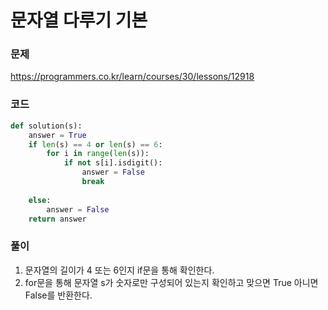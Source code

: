 문자열 다루기 기본
=================================================================

### 문제
https://programmers.co.kr/learn/courses/30/lessons/12918

### 코드

``` python
def solution(s):
    answer = True
    if len(s) == 4 or len(s) == 6:
        for i in range(len(s)):
            if not s[i].isdigit():
                answer = False
                break
            
    else:
        answer = False
    return answer
```
### 풀이
1. 문자열의 길이가 4 또는 6인지 if문을 통해 확인한다.
2. for문을 통해 문자열 s가 숫자로만 구성되어 있는지 확인하고 맞으면 True 아니면 False를 반환한다.

